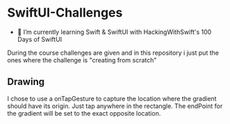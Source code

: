 # SwiftUI-Challenges

- 🌱 I’m currently learning Swift & SwiftUI with HackingWithSwift's 100 Days of SwiftUI

During the course challenges are given and in this repository i just put the ones where the challenge is "creating from scratch"

## Drawing

I chose to use a onTapGesture to capture the location where the gradient should have its origin. Just tap anywhere in the rectangle. The endPoint for the gradient will be set to the exact opposite location.
